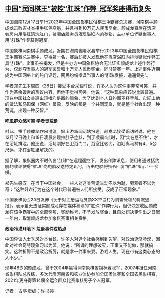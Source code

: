 <!--1703744786000-->
[中国“民间棋王”被控“肛珠”作弊  冠军奖座得而复失](https://www.rfa.org/mandarin/yataibaodao/shehui/gt1-12282023012445.html)
------

<p><span style="font-weight: 400;">中国海南12月17日举行2023年中国全国象棋民俗棋王争霸赛总决赛，河南棋手颜成龙击败吉林省棋手张伟夺魁，并且得到10万元人民币奖金。颜成龙赛后在饭店套房内用浴缸清洗肛门，被酒店服务员发现浴缸内的秽物，主办单位怀疑当事人用“肛珠”作弊获得冠军。</span></p><p><span style="font-weight: 400;">中国象棋河南棋手颜成龙，近期在海南省陵水县举行2023年中国全国象棋民俗棋王争霸赛总决赛中，夺得第一名，赛后却被人发现他在酒店浴缸内排泄疑似作弊工具“肛珠”，此事虽被揭发，但是主办方中国象棋协会无法证实颜成龙上述作弊行为，仅剥夺当事人的冠军荣誉和十万元人民币奖金，同时禁赛一年。上述事件近期成为中国网络上的热门话题，网民纷纷嘲讽当事人的“肛珠发报，遥遥领先”。</span></p><p><span style="font-weight: 400;">学者郑先生本周四（28日）接受本台采访时说，许多人认为这件事非常可笑，并作为茶余饭后的热议内容，但他不觉得可笑。他说：“这种现象应该说比较普遍。现在中国社会普遍出现唯利是图的现象，为了达到个人目的而不择手段。实际上他的做法和马国保（网红）很像，反映的都是一个共同现象，就是整个社会出现一种荒诞，出现一种反智。”</span></p><p><b>吃瓜群众感可笑 学者觉荒诞</b></p><p><span style="font-weight: 400;">对此，棋手颜成龙作出澄清。据上游新闻网站报道，颜成龙接受采访时说，他在12月17日晚上和18日凌晨出现拉肚子症状，到了凌晨4点时，因“实在憋不住”，才在浴缸排泄。他还说，浴缸刚好在卫浴门口，浴室比较大，浴缸离马桶有4、5公尺远，才在浴缸里解决的。</span></p><p><span style="font-weight: 400;">据了解，象棋圈内不时传出“肛珠”在远程遥控下，发出作弊讯息，使用者通过括约肌的收缩使得“肛珠”向电脑发送特定讯号，再由电脑将指令回复“肛珠”指示下一步棋。</span></p><p><span style="font-weight: 400;">郑先生感叹，在当下中国社会，一些人对这类荒诞举动不以为耻，旁观者不以为奇：“这种奸诈行为在这个时代已普遍被人们所接受，反成了正常现象。”</span></p><p><span style="font-weight: 400;">中国象棋协会25日发佈《关于对注册运动员颜XX不当行为调查处理的情况通报》，表示虽无法证实颜成龙存在媒体猜测的“肛珠”作弊行为，但仍决定收回颜成龙在该争霸赛中的全部奖项、奖励称号，不予发放奖金，且自处罚决定作出之日起一年内，取消颜成龙参加象棋赛事相关资格。</span></p><p><b>政治冷漠环境下 荒诞事件成热点</b></p><p><span style="font-weight: 400;">中国异议人士季风对本台说，许多人对这个社会感到到失望，对政治逐渐冷漠，因此对社会奇特现象习以为常。他说：“所谓的理想破灭，正事又不能做，那就搞笑。这种折腾不是政治折腾，就是拿一件事来耍。游戏人生，现在带有这类心态的人不少。”</span></p><p><span style="font-weight: 400;">现年48岁的颜成龙，曾于2004年赢得河南象棋省锦标赛冠军，2007年担任河南省象棋队总教练，多次代表河南省和农业体协参加全国团体赛和全国农民象棋赛，2021年更夺得第14届全运会群众比赛象棋男子个人冠军。</span></p><p></p><p><span style="font-weight: 400;">记者：古亭 责编：许书婷</span></p>
